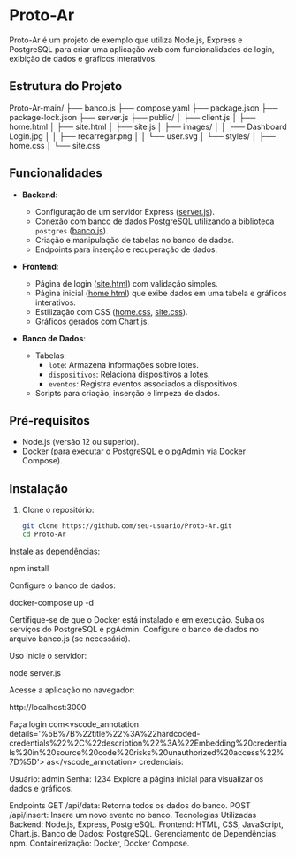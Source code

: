 # Proto-Ar

Proto-Ar é um projeto de exemplo que utiliza Node.js, Express e PostgreSQL para criar uma aplicação web com funcionalidades de login, exibição de dados e gráficos interativos.

## Estrutura do Projeto

Proto-Ar-main/ ├── banco.js ├── compose.yaml ├── package.json ├── package-lock.json ├── server.js ├── public/ │ ├── client.js │ ├── home.html │ ├── site.html │ ├── site.js │ ├── images/ │ │ ├── Dashboard Login.jpg │ │ ├── recarregar.png │ │ └── user.svg │ └── styles/ │ ├── home.css │ └── site.css


## Funcionalidades

- **Backend**:
  - Configuração de um servidor Express ([server.js](server.js)).
  - Conexão com banco de dados PostgreSQL utilizando a biblioteca `postgres` ([banco.js](banco.js)).
  - Criação e manipulação de tabelas no banco de dados.
  - Endpoints para inserção e recuperação de dados.

- **Frontend**:
  - Página de login ([site.html](public/site.html)) com validação simples.
  - Página inicial ([home.html](public/home.html)) que exibe dados em uma tabela e gráficos interativos.
  - Estilização com CSS ([home.css](public/styles/home.css), [site.css](public/styles/site.css)).
  - Gráficos gerados com Chart.js.

- **Banco de Dados**:
  - Tabelas:
    - `lote`: Armazena informações sobre lotes.
    - `dispositivos`: Relaciona dispositivos a lotes.
    - `eventos`: Registra eventos associados a dispositivos.
  - Scripts para criação, inserção e limpeza de dados.

## Pré-requisitos

- Node.js (versão 12 ou superior).
- Docker (para executar o PostgreSQL e o pgAdmin via Docker Compose).

## Instalação

1. Clone o repositório:
   ```bash
   git clone https://github.com/seu-usuario/Proto-Ar.git
   cd Proto-Ar

Instale as dependências:

npm install

Configure o banco de dados:

docker-compose up -d

Certifique-se de que o Docker está instalado e em execução.
Suba os serviços do PostgreSQL e pgAdmin:
Configure o banco de dados no arquivo banco.js (se necessário).

Uso
Inicie o servidor:

node server.js

Acesse a aplicação no navegador:

http://localhost:3000

Faça login com<vscode_annotation details='%5B%7B%22title%22%3A%22hardcoded-credentials%22%2C%22description%22%3A%22Embedding%20credentials%20in%20source%20code%20risks%20unauthorized%20access%22%7D%5D'> as</vscode_annotation> credenciais:

Usuário: admin
Senha: 1234
Explore a página inicial para visualizar os dados e gráficos.

Endpoints
GET /api/data: Retorna todos os dados do banco.
POST /api/insert: Insere um novo evento no banco.
Tecnologias Utilizadas
Backend: Node.js, Express, PostgreSQL.
Frontend: HTML, CSS, JavaScript, Chart.js.
Banco de Dados: PostgreSQL.
Gerenciamento de Dependências: npm.
Containerização: Docker, Docker Compose.
